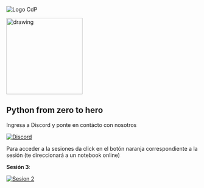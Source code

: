 ![Logo CdP](https://fotos.subefotos.com/2a13aea56c4bf96860ed297b29abc189o.png)


<img src="https://fotos.subefotos.com/62f2c206a343c5fead3e5e8eb7d6e91co.png" alt="drawing" width="200"/>

## Python from zero to hero

Ingresa a Discord y ponte en contácto con nosotros

[![Discord](https://img.shields.io/badge/cdpESFM%20-%237289DA.svg?&style=for-the-badge&logo=discord&logoColor=white)](https://discord.gg/mxBQnEV)


Para acceder a la sesiones da click en el botón naranja correspondiente a la sesión (te direccionará a un notebook online)

**Sesión 3**:

[![Sesion 2](https://img.shields.io/badge/Jupyter%20-%23F37626.svg?&style=for-the-badge&logo=Jupyter&logoColor=white)](https://mybinder.org/v2/gh/JoulesCH/CdPESFM-PythonZH/main)

